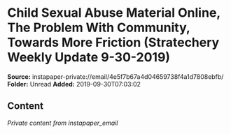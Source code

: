 # Child Sexual Abuse Material Online, The Problem With Community, Towards More Friction (Stratechery Weekly Update 9-30-2019)

**Source:** instapaper-private://email/4e5f7b67a4d04659738f4a1d7808ebfb/
**Folder:** Unread
**Added:** 2019-09-30T07:03:02




## Content
*Private content from instapaper_email*
